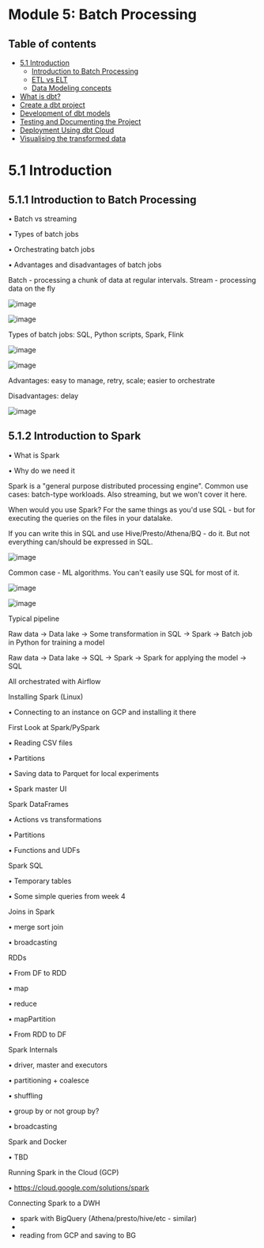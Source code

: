 # Module 5: Batch Processing

## Table of contents

- [5.1 Introduction](#51-Introduction)
  - [Introduction to Batch Processing](#511-introduction-to-batch-processing)
  - [ETL vs ELT](#ETL-vs-ELT)
  - [Data Modeling concepts](#Data-Modeling-concepts)
- [What is dbt?](#What-is-dbt)
- [Create a dbt project](#Create-a-dbt-project)
- [Development of dbt models](#Development-of-dbt-models)
- [Testing and Documenting the Project](#Testing-and-Documenting-the-Project)
- [Deployment Using dbt Cloud](#Deployment-Using-dbt-Cloud)
- [Visualising the transformed data](#Visualising-the-transformed-data)

# 5.1 Introduction
## 5.1.1 Introduction to Batch Processing

• Batch vs streaming
 
• Types of batch jobs

• Orchestrating batch jobs

• Advantages and disadvantages of batch jobs

Batch - processing a chunk of data at regular intervals. Stream - processing data on the fly

![image](https://github.com/user-attachments/assets/bfb632f1-c026-4e3d-be54-e2e3f7dbc96b)

![image](https://github.com/user-attachments/assets/20b9a178-51d1-4148-8a85-8357cf7d3e9f)

Types of batch jobs: SQL, Python scripts, Spark, Flink

![image](https://github.com/user-attachments/assets/77637762-b69f-4f00-8bd8-5c838576b36d)

![image](https://github.com/user-attachments/assets/b1d162f5-9066-4da5-84bd-234474f58aff)

Advantages: easy to manage, retry, scale; easier to orchestrate

Disadvantages: delay

![image](https://github.com/user-attachments/assets/e8d8b294-7825-4277-bd1d-32547d2015a0)


## 5.1.2 Introduction to Spark
 
• What is Spark

• Why do we need it

Spark is a "general purpose distributed processing engine". Common use cases: batch-type workloads. Also streaming, but we won't cover it here.

When would you use Spark? For the same things as you'd use SQL - but for executing the queries on the files in your datalake.

If you can write this in SQL and use Hive/Presto/Athena/BQ - do it. But not everything can/should be expressed in SQL.

![image](https://github.com/user-attachments/assets/d029187e-463e-4257-b370-76d15809cb73)

Common case - ML algorithms. You can't easily use SQL for most of it.

![image](https://github.com/user-attachments/assets/e99f6e6b-bfed-44ba-8569-835c57b77f3e)

![image](https://github.com/user-attachments/assets/d4253312-a83c-426c-a9e9-4e9b1cf9c02a)

Typical pipeline

Raw data -> Data lake -> Some transformation in SQL -> Spark -> Batch job in Python for training a model

Raw data -> Data lake -> SQL -> Spark -> Spark for applying the model -> SQL

All orchestrated with Airflow

Installing Spark (Linux)

• Connecting to an instance on GCP and installing it there

First Look at Spark/PySpark

• Reading CSV files

• Partitions

• Saving data to Parquet for local experiments

• Spark master UI

Spark DataFrames

• Actions vs transformations

• Partitions

• Functions and UDFs

Spark SQL

• Temporary tables

• Some simple queries from week 4

Joins in Spark

• merge sort join
  
• broadcasting
  

RDDs

• From DF to RDD

• map

• reduce

• mapPartition

• From RDD to DF

Spark Internals

• driver, master and executors

• partitioning + coalesce

• shuffling

• group by or not group by?

• broadcasting

Spark and Docker

• TBD

Running Spark in the Cloud (GCP)

• https://cloud.google.com/solutions/spark

Connecting Spark to a DWH

* spark with BigQuery (Athena/presto/hive/etc - similar)
* 
* reading from GCP and saving to BG















 

